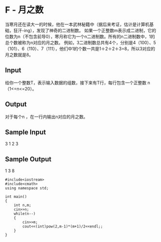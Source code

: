 # F - 月之数 
当寒月还在读大一的时候，他在一本武林秘籍中（据后来考证，估计是计算机基础，狂汗-ing），发现了神奇的二进制数。 
如果一个正整数m表示成二进制，它的位数为n（不包含前导0），寒月称它为一个n二进制数。所有的n二进制数中，1的总个数被称为n对应的月之数。 
例如，3二进制数总共有4个，分别是4（100）、5（101）、6（110）、7（111），他们中1的个数一共是1＋2＋2＋3=8，所以3对应的月之数就是8。 
## Input
给你一个整数T，表示输入数据的组数，接下来有T行，每行包含一个正整数 n（1<=n<=20）。 
## Output
对于每个n ，在一行内输出n对应的月之数。 
## Sample Input
3
1
2
3
## Sample Output
1
3
8
```
#include<iostream>  
#include<cmath>  
using namespace std;  
  
int main()  
{  
    int n,m;  
    cin>>n;  
    while(n--)  
    {  
        cin>>m;  
        cout<<(int)pow(2,m-1)*(m+1)/2<<endl;;  
    }  
}  
```
